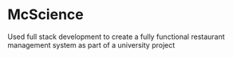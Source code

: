 # McScience

Used full stack development to create a fully functional restaurant management system as part of a university project
